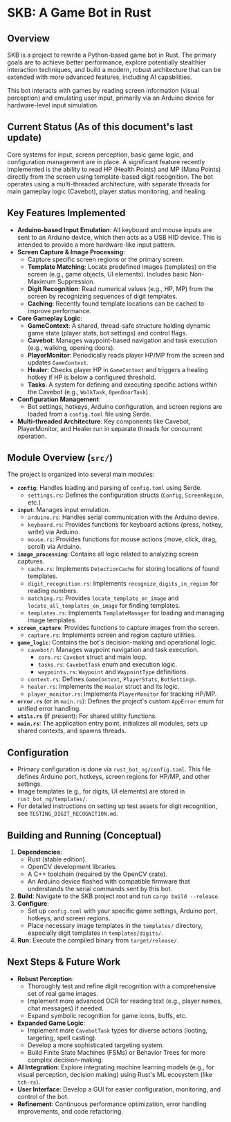 # SKB: A Game Bot in Rust

## Overview

SKB is a project to rewrite a Python-based game bot in Rust. The primary goals are to achieve better performance, explore potentially stealthier interaction techniques, and build a modern, robust architecture that can be extended with more advanced features, including AI capabilities.

This bot interacts with games by reading screen information (visual perception) and emulating user input, primarily via an Arduino device for hardware-level input simulation.

## Current Status (As of this document's last update)

Core systems for input, screen perception, basic game logic, and configuration management are in place. A significant feature recently implemented is the ability to read HP (Health Points) and MP (Mana Points) directly from the screen using template-based digit recognition. The bot operates using a multi-threaded architecture, with separate threads for main gameplay logic (Cavebot), player status monitoring, and healing.

## Key Features Implemented

*   **Arduino-based Input Emulation**: All keyboard and mouse inputs are sent to an Arduino device, which then acts as a USB HID device. This is intended to provide a more hardware-like input pattern.
*   **Screen Capture & Image Processing**:
    *   Capture specific screen regions or the primary screen.
    *   **Template Matching**: Locate predefined images (templates) on the screen (e.g., game objects, UI elements). Includes basic Non-Maximum Suppression.
    *   **Digit Recognition**: Read numerical values (e.g., HP, MP) from the screen by recognizing sequences of digit templates.
    *   **Caching**: Recently found template locations can be cached to improve performance.
*   **Core Gameplay Logic**:
    *   **GameContext**: A shared, thread-safe structure holding dynamic game state (player stats, bot settings) and control flags.
    *   **Cavebot**: Manages waypoint-based navigation and task execution (e.g., walking, opening doors).
    *   **PlayerMonitor**: Periodically reads player HP/MP from the screen and updates `GameContext`.
    *   **Healer**: Checks player HP in `GameContext` and triggers a healing hotkey if HP is below a configured threshold.
    *   **Tasks**: A system for defining and executing specific actions within the Cavebot (e.g., `WalkTask`, `OpenDoorTask`).
*   **Configuration Management**:
    *   Bot settings, hotkeys, Arduino configuration, and screen regions are loaded from a `config.toml` file using Serde.
*   **Multi-threaded Architecture**: Key components like Cavebot, PlayerMonitor, and Healer run in separate threads for concurrent operation.

## Module Overview (`src/`)

The project is organized into several main modules:

*   **`config`**: Handles loading and parsing of `config.toml` using Serde.
    *   `settings.rs`: Defines the configuration structs (`Config`, `ScreenRegion`, etc.).
*   **`input`**: Manages input emulation.
    *   `arduino.rs`: Handles serial communication with the Arduino device.
    *   `keyboard.rs`: Provides functions for keyboard actions (press, hotkey, write) via Arduino.
    *   `mouse.rs`: Provides functions for mouse actions (move, click, drag, scroll) via Arduino.
*   **`image_processing`**: Contains all logic related to analyzing screen captures.
    *   `cache.rs`: Implements `DetectionCache` for storing locations of found templates.
    *   `digit_recognition.rs`: Implements `recognize_digits_in_region` for reading numbers.
    *   `matching.rs`: Provides `locate_template_on_image` and `locate_all_templates_on_image` for finding templates.
    *   `templates.rs`: Implements `TemplateManager` for loading and managing image templates.
*   **`screen_capture`**: Provides functions to capture images from the screen.
    *   `capture.rs`: Implements screen and region capture utilities.
*   **`game_logic`**: Contains the bot's decision-making and operational logic.
    *   `cavebot/`: Manages waypoint navigation and task execution.
        *   `core.rs`: `Cavebot` struct and main loop.
        *   `tasks.rs`: `CavebotTask` enum and execution logic.
        *   `waypoints.rs`: `Waypoint` and `WaypointType` definitions.
    *   `context.rs`: Defines `GameContext`, `PlayerStats`, `BotSettings`.
    *   `healer.rs`: Implements the `Healer` struct and its logic.
    *   `player_monitor.rs`: Implements `PlayerMonitor` for tracking HP/MP.
*   **`error.rs`** (or in `main.rs`): Defines the project's custom `AppError` enum for unified error handling.
*   **`utils.rs`** (if present): For shared utility functions.
*   **`main.rs`**: The application entry point, initializes all modules, sets up shared contexts, and spawns threads.

## Configuration

*   Primary configuration is done via `rust_bot_ng/config.toml`. This file defines Arduino port, hotkeys, screen regions for HP/MP, and other settings.
*   Image templates (e.g., for digits, UI elements) are stored in `rust_bot_ng/templates/`.
*   For detailed instructions on setting up test assets for digit recognition, see `TESTING_DIGIT_RECOGNITION.md`.

## Building and Running (Conceptual)

1.  **Dependencies**:
    *   Rust (stable edition).
    *   OpenCV development libraries.
    *   A C++ toolchain (required by the OpenCV crate).
    *   An Arduino device flashed with compatible firmware that understands the serial commands sent by this bot.
2.  **Build**: Navigate to the SKB project root and run `cargo build --release`.
3.  **Configure**:
    *   Set up `config.toml` with your specific game settings, Arduino port, hotkeys, and screen regions.
    *   Place necessary image templates in the `templates/` directory, especially digit templates in `templates/digits/`.
4.  **Run**: Execute the compiled binary from `target/release/`.

## Next Steps & Future Work

*   **Robust Perception**:
    *   Thoroughly test and refine digit recognition with a comprehensive set of real game images.
    *   Implement more advanced OCR for reading text (e.g., player names, chat messages) if needed.
    *   Expand symbolic recognition for game icons, buffs, etc.
*   **Expanded Game Logic**:
    *   Implement more `CavebotTask` types for diverse actions (looting, targeting, spell casting).
    *   Develop a more sophisticated targeting system.
    *   Build Finite State Machines (FSMs) or Behavior Trees for more complex decision-making.
*   **AI Integration**: Explore integrating machine learning models (e.g., for visual perception, decision making) using Rust's ML ecosystem (like `tch-rs`).
*   **User Interface**: Develop a GUI for easier configuration, monitoring, and control of the bot.
*   **Refinement**: Continuous performance optimization, error handling improvements, and code refactoring.
```

